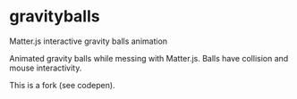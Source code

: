 # gravityballs
Matter.js interactive gravity balls animation

Animated gravity balls while messing with Matter.js. Balls have collision and mouse interactivity. 

This is a fork (see codepen).


